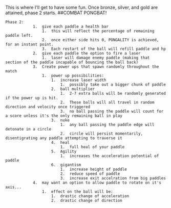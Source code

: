This is where I'll get to have some fun.
Once bronze, silver, and gold are attained, phase 2 starts.
##COMBAT PONGBAT!

    Phase 2:
                1.  give each paddle a health bar
                    1.  this will reflect the percentage of remaining paddle left.
                    2.  once either side hits 0, PONGALITY is achieved, for an instant point.
                    3.  Each restart of the ball will refill paddle and hp
                2.  give each paddle the option to fire a laser
                    1.  laser will damage enemy paddle (making that section of the paddle incapable of bouncing the ball back)
                3.  Create power ups that spawn randomly throughout the match
                    1.  power up possibilities:
                        1.  increase laser width
                            1.  possibly take out a bigger chunk of paddle
                        2.  ball multiplier
                            1.  2-7 extra balls will be randomly generated if the power up is hit.
                            2.  These balls will all travel in random direction and velocity once triggered
                            3.  no ball passing the paddle will count for a score unless it's the only remaining ball in play
                        3.  nuke
                            1.  any ball passing the paddle edge will detonate in a circle
                            2.  circle will persist momentarily, disentigrating any paddle attempting to traverse it
                        4.  heal
                            1.  full heal of your paddle
                        5.  Agility
                            1.  increases the acceleration potential of paddle
                        6.  gigantism
                            1.  increase height of paddle
                            2.  reduce speed of paddle
                            3.  increase exit accelration from big paddles
                4.  may want an option to allow paddle to rotate on it's axis...
                    1.  effect on the ball will be:
                        1.  drastic change of acceleration
                        2.  drastic change of direction
